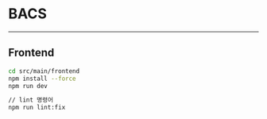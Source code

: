 # BACS

---

## Frontend

```bash
cd src/main/frontend
npm install --force
npm run dev

// lint 명령어
npm run lint:fix
```
